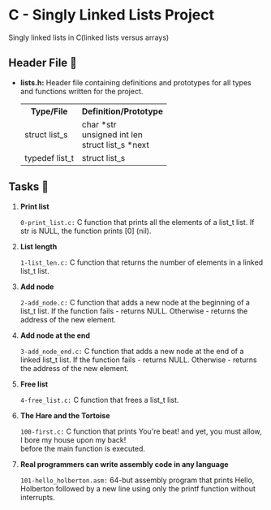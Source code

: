 <h1>C - Singly Linked Lists Project</h1>
    <p>Singly linked lists in C(linked lists versus arrays)</p>
    <h2>Header File 📁</h2>
    <ul>
        <li><strong>lists.h:</strong> Header file containing definitions and prototypes for all types and functions written for the project.</li>
       <table>
    <tr>
        <th>Type/File</th>
        <th>Definition/Prototype</th>
    </tr>
    <tr>
        <td>struct list_s</td>
        <td>char *str<br>unsigned int len<br>struct list_s *next</td>
    </tr>
    <tr>
        <td>typedef list_t</td>
        <td>struct list_s</td>
    </tr>
</table>
    </ul>
    <h2>Tasks 📃</h2>
    <ol><li><strong>Print list</strong></li>
<p><code>0-print_list.c:</code> C function that prints all the elements of a list_t list. If str is NULL, the function prints [0] (nil).</p>
<li><strong>List length</strong></li>
<p><code>1-list_len.c:</code> C function that returns the number of elements in a linked list_t list.</p>
<li><strong>Add node</strong></li>
<p><code>2-add_node.c:</code> C function that adds a new node at the beginning of a list_t list. If the function fails - returns NULL. Otherwise - returns the address of the new element.</p>
<li><strong>Add node at the end</strong></li>
<p><code>3-add_node_end.c:</code> C function that adds a new node at the end of a linked list_t list. If the function fails - returns NULL. Otherwise - returns the address of the new element.</p>
<li><strong>Free list</strong></li>
<p><code>4-free_list.c:</code> C function that frees a list_t list.</p>
<li><strong>The Hare and the Tortoise</strong></li>
<p><code>100-first.c:</code> C function that prints You're beat! and yet, you must allow,<br>I bore my house upon my back!<br>before the main function is executed.</p>
<li><strong>Real programmers can write assembly code in any language</strong></li>
<p><code>101-hello_holberton.asm:</code> 64-but assembly program that prints Hello, Holberton followed by a new line using only the printf function without interrupts.</p>
    </ol>

